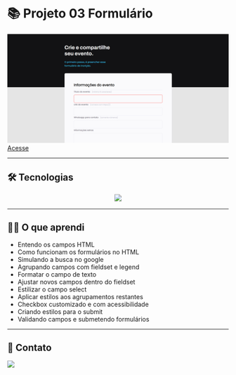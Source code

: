 # 📚 Projeto 03 Formulário

![preview](./.github/preview.png)
[Acesse](https://prdsilva80.github.io/Projeto-03)

---

## 🛠️ Tecnologias

<p align="center">
  <a href="https://skillicons.dev">
    <img src="https://skillicons.dev/icons?i=vscode,figma,html,css" />
  </a>
</p>

---

## 👨‍🎓 O que aprendi
 - Entendo os campos HTML
 - Como funcionam os formulários no HTML
 - Simulando a busca no google
 - Agrupando campos com fieldset e legend
 - Formatar o campo de texto
 - Ajustar novos campos dentro do fieldset
 - Estilizar o campo select
 - Aplicar estilos aos agrupamentos restantes
 - Checkbox customizado e com acessibilidade
 - Criando estilos para o submit
 - Validando campos e submetendo formulários

 ---

 ## 📧 Contato
 <a href = "mailto:probertos717@gmail.com"><img src="https://img.shields.io/badge/Gmail-D14836?style=for-the-badge&logo=gmail&logoColor=white" target="_blank">